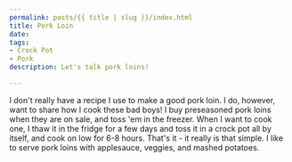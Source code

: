 ```yaml
---
permalink: posts/{{ title | slug }}/index.html
title: Pork Loin
date: 
tags:
- Crock Pot
- Pork
description: Let's talk pork loins!

---
```

I don't really have a recipe I use to make a good pork loin. I do, however, want to share how I cook these bad boys! I buy preseasoned pork loins when they are on sale, and toss 'em in the freezer. When I want to cook one, I thaw it in the fridge for a few days and toss it in a crock pot all by itself, and cook on low for 6-8 hours. That's it - it really is that simple. I like to serve pork loins with applesauce, veggies, and mashed potatoes. 